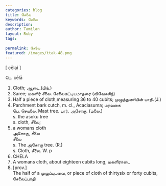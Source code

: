 ```yaml
---
categories: blog
title: சேலை
keywords: சேலை
description: 
author: Tamilan
layout: Ruby
tags: 
 
permalink: சேலை
featured: /images/ttak-48.png
---
```

  
[ cēlai ]  
  
பெ. cēlā  
1. Cloth; ஆடை.(பிங்.)  
2. Saree; மகளிர் சீலை. சேலைகட்டியமாதரை (விவேகசிந்)  
3. Half a piece of cloth,measuring 36 to 40 cubits; முழுத்துணியின் பாதி.(J.)  
4. Parchment bark cutch, m. cl., Acaciasuma; மரவகை  
பெ. செயலை. Mast tree. பார். அசோகு. (மலை.)  
s. the asoku tree  
s. cloth, சீலை;  
2. a womans cloth  
அசோகு, சீலை  
சீலை  
s. The அசோகு tree. (R.)  
s. Cloth, சீலை. W. p  
331. CHELA  
2. A womans cloth, about eighteen cubits long, மகளிராடை  
3. [prov.]  
The half of a முழுப்புடவை, or piece of cloth of thirtysix or forty cubits, சேலைப்பாதி